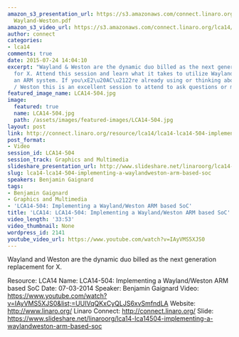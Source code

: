 ```yaml
---
amazon_s3_presentation_url: https://s3.amazonaws.com/connect.linaro.org/lca14/presentations/LCA14-504-
  Wayland-Weston.pdf
amazon_s3_video_url: https://s3.amazonaws.com/connect.linaro.org/lca14/videos/03-07-Friday/LCA14-504-+Implementing+a+Wayland-Weston+ARM+based+SoC.mp4
author: connect
categories:
- lca14
comments: true
date: 2015-07-24 14:04:10
excerpt: "Wayland & Weston are the dynamic duo billed as the next generation replacement
  for X. Attend this session and learn what it takes to utilize Wayland / Weston in
  an ARM system. If you\xE2\u20AC\u2122re already using or thinking about using Wayland
  / Weston this is an excellent session to attend to ask questions or make requests."
featured_image_name: LCA14-504.jpg
image:
  featured: true
  name: LCA14-504.jpg
  path: /assets/images/featured-images/LCA14-504.jpg
layout: post
link: http://connect.linaro.org/resource/lca14/lca14-lca14-504-implementing-a-waylandweston-arm-based-soc/
post_format:
- Video
session_id: LCA14-504
session_track: Graphics and Multimedia
slideshare_presentation_url: http://www.slideshare.net/linaroorg/lca14-lca14504-implementing-a-waylandweston-arm-based-soc
slug: lca14-lca14-504-implementing-a-waylandweston-arm-based-soc
speakers: Benjamin Gaignard
tags:
- Benjamin Gaignard
- Graphics and Multimedia
- 'LCA14-504: Implementing a Wayland/Weston ARM based SoC'
title: 'LCA14: LCA14-504: Implementing a Wayland/Weston ARM based SoC'
video_length: '33:53'
video_thumbnail: None
wordpress_id: 2141
youtube_video_url: https://www.youtube.com/watch?v=IAyVMS5XJS0
---
```


Wayland and Weston are the dynamic duo billed as the next generation replacement for X.

Resource: LCA14
Name: LCA14-504: Implementing a Wayland/Weston ARM based SoC
Date: 07-03-2014
Speaker:  Benjamin Gaignard
Video: https://www.youtube.com/watch?v=IAyVMS5XJS0&list;=UUIVqQKxCyQLJS6xvSmfndLA
Website: http://www.linaro.org/
Linaro Connect: http://connect.linaro.org/
Slide: https://www.slideshare.net/linaroorg/lca14-lca14504-implementing-a-waylandweston-arm-based-soc